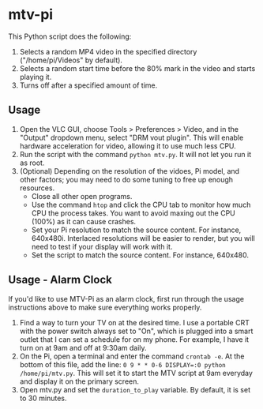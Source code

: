 # mtv-pi
This Python script does the following:
1. Selects a random MP4 video in the specified directory ("/home/pi/Videos" by default).
2. Selects a random start time before the 80% mark in the video and starts playing it.
3. Turns off after a specified amount of time.

## Usage

1. Open the VLC GUI, choose Tools > Preferences > Video, and in the "Output" dropdown menu, select "DRM vout plugin". This will enable hardware acceleration for video, allowing it to use much less CPU.
2. Run the script with the command `python mtv.py`. It will not let you run it as root.
3. (Optional) Depending on the resolution of the vidoes, Pi model, and other factors; you may need to do some tuning to free up enough resources.
    * Close all other open programs.
    * Use the command `htop` and click the CPU tab to monitor how much CPU the process takes. 
      You want to avoid maxing out the CPU (100%) as it can cause crashes.
    * Set your Pi resolution to match the source content. For instance, 640x480i.
      Interlaced resolutions will be easier to render, but you will need to test if your display will work with it.
    * Set the script to match the source content. For instance, 640x480.

## Usage - Alarm Clock

If you'd like to use MTV-Pi as an alarm clock, first run through the usage instructions above to make sure everything works properly.

1. Find a way to turn your TV on at the desired time. I use a portable CRT with the power switch always set to "On", which is plugged into a smart outlet that I can set a schedule for on my phone. For example, I have it turn on at 9am and off at 9:30am daily.
2. On the Pi, open a terminal and enter the command `crontab -e`. At the bottom of this file, add the line: `0 9 * * 0-6 DISPLAY=:0 python /home/pi/mtv.py`. This will set it to start the MTV script at 9am everyday and display it on the primary screen. 
3. Open mtv.py and set the `duration_to_play` variable. By default, it is set to 30 minutes.
